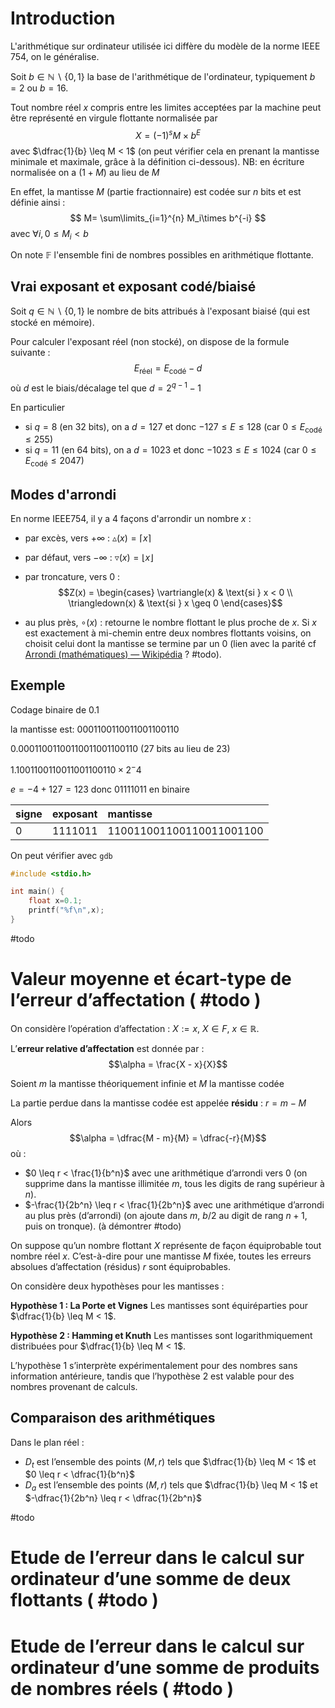 # Introduction
L'arithmétique sur ordinateur utilisée ici diffère du modèle de la norme IEEE 754, on le généralise.

Soit $b \in \mathbb{N}\backslash\{0,1\}$ la base de l'arithmétique de l'ordinateur, typiquement $b = 2$ ou $b = 16$.

Tout nombre réel $x$ compris entre les limites acceptées par la machine peut être représenté en virgule flottante normalisée par 
$$X = (-1)^s M \times b^E$$
avec $\dfrac{1}{b} \leq M < 1$ (on peut vérifier cela en prenant la mantisse minimale et maximale, grâce à la définition ci-dessous).
NB: en écriture normalisée on a $(1+M)$ au lieu de $M$

En effet, la mantisse $M$ (partie fractionnaire) est codée sur $n$ bits et est définie ainsi :
$$
M= \sum\limits_{i=1}^{n} M_i\times b^{-i}
$$
avec $\forall i, 0 \leq M_i < b$ 

On note $\mathbb{F}$ l'ensemble fini de nombres possibles en arithmétique flottante.

## Vrai exposant et exposant codé/biaisé
Soit $q \in \mathbb{N}\backslash\{0,1\}$ le nombre de bits attribués à l'exposant biaisé (qui est stocké en mémoire).

Pour calculer l'exposant réel (non stocké), on dispose de la formule suivante :
$$
E_\text{réel} = E_\text{codé} - d
$$
où $d$ est le biais/décalage tel que $d=2^{q-1}-1$

En particulier
- si $q=8$ (en $32$ bits), on a $d=127$ et donc $-127 \leq E \leq 128$ (car $0 \leq E_\text{codé} \leq 255$)
- si $q=11$ (en $64$ bits), on a $d=1023$ et donc $-1023 \leq E \leq 1024$ (car $0 \leq E_\text{codé} \leq 2047$)

## Modes d'arrondi
En norme IEEE754, il y a 4 façons d'arrondir un nombre $x$ :

- par excès, vers $+\infty$ : $\vartriangle(x) = \lceil x \rceil$

- par défaut, vers $-\infty$ : $\triangledown(x) = \lfloor x \rfloor$

- par troncature, vers $0$ : $$Z(x) =
     \begin{cases}
       \vartriangle(x) & \text{si } x < 0 \\
       \triangledown(x) & \text{si } x \geq 0
     \end{cases}$$
- au plus près, $\circ(x)$ : retourne le nombre flottant le plus proche de $x$.
		Si $x$ est exactement à mi-chemin entre deux nombres flottants voisins, on choisit celui dont la mantisse se termine par un 0 (lien avec la parité cf [Arrondi (mathématiques) — Wikipédia](https://fr.wikipedia.org/wiki/Arrondi_(math%C3%A9matiques)#Arrondi_au_pair_le_plus_proche) ? #todo).

## Exemple
Codage binaire de 0.1

la mantisse est: $0001100110011001100110$

$0.00011001100110011001100110$ (27 bits au lieu de 23)

$1.1001100110011001100110\times 2^-4$

$e=-4+127=123$ donc $01111011$ en binaire

| signe | exposant  | mantisse                   |
| :---- | :-------- | :------------------------- |
| $0$   | $1111011$ | $110011001100110011001100$ |

On peut vérifier avec `gdb`
```c
#include <stdio.h>

int main() {
	float x=0.1;
	printf("%f\n",x);
}
```

#todo 

# Valeur moyenne et écart-type de l’erreur d’affectation ( #todo )
On considère l’opération d’affectation : $X := x$, $X \in F$, $x \in \mathbb{R}$.

L’**erreur relative d’affectation** est donnée par :
$$\alpha = \frac{X - x}{X}$$

Soient $m$ la mantisse théoriquement infinie et $M$ la mantisse codée

La partie perdue dans la mantisse codée est appelée **résidu** :
$r = m - M$

Alors
$$\alpha = \dfrac{M - m}{M} = \dfrac{-r}{M}$$
où :
- $0 \leq r < \frac{1}{b^n}$ avec une arithmétique d’arrondi vers 0 (on supprime dans la mantisse illimitée $m$, tous les digits de rang supérieur à $n$).
- $-\frac{1}{2b^n} \leq r < \frac{1}{2b^n}$ avec une arithmétique d’arrondi au plus près (d’arrondi) (on ajoute dans $m$, $b/2$ au digit de rang $n + 1$, puis on tronque). (à démontrer #todo)

On suppose qu’un nombre flottant $X$ représente de façon équiprobable tout nombre réel $x$. C’est-à-dire pour une mantisse $M$ fixée, toutes les erreurs absolues d’affectation (résidus) $r$ sont équiprobables.

On considère deux hypothèses pour les mantisses :

**Hypothèse 1 : La Porte et Vignes**
Les mantisses sont équiréparties pour $\dfrac{1}{b} \leq M < 1$.

**Hypothèse 2 : Hamming et Knuth**
Les mantisses sont logarithmiquement distribuées pour $\dfrac{1}{b} \leq M < 1$.

L’hypothèse 1 s’interprète expérimentalement pour des nombres sans information antérieure, tandis que l’hypothèse 2 est valable pour des nombres provenant de calculs.

## Comparaison des arithmétiques
Dans le plan réel :
- $D_t$ est l’ensemble des points $(M, r)$ tels que $\dfrac{1}{b} \leq M < 1$ et $0 \leq r < \dfrac{1}{b^n}$
- $D_a$ est l’ensemble des points $(M, r)$ tels que $\dfrac{1}{b} \leq M < 1$ et $-\dfrac{1}{2b^n} \leq r < \dfrac{1}{2b^n}$

#todo

# Etude de l’erreur dans le calcul sur ordinateur d’une somme de deux flottants ( #todo )

# Etude de l’erreur dans le calcul sur ordinateur d’une somme de produits de nombres réels ( #todo )